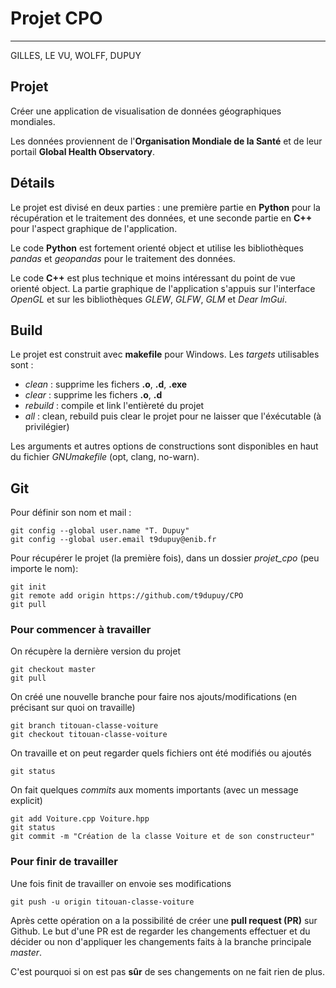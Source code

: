 # Projet CPO

---
GILLES, LE VU, WOLFF, DUPUY

## Projet

Créer une application de visualisation de données géographiques mondiales.

Les données proviennent de l'**Organisation Mondiale de la Santé** et de leur portail **Global Health Observatory**.

## Détails

Le projet est divisé en deux parties : une première partie en **Python** pour la récupération et le traitement des données,
et une seconde partie en **C++** pour l'aspect graphique de l'application.

Le code **Python** est fortement orienté object et utilise les bibliothèques *pandas* et *geopandas* pour le traitement des données.

Le code **C++** est plus technique et moins intéressant du point de vue orienté object.
La partie graphique de l'application s'appuis sur l'interface *OpenGL* et sur les bibliothèques *GLEW*, *GLFW*, *GLM* et *Dear ImGui*.

## Build

Le projet est construit avec **makefile** pour Windows. Les *targets* utilisables sont :

- *clean* : supprime les fichers **.o**, **.d**, **.exe**
- *clear* : supprime les fichers **.o**, **.d**
- *rebuild* : compile et link l'entièreté du projet
- *all* : clean, rebuild puis clear le projet pour ne laisser que l'éxécutable (à privilégier)

Les arguments et autres options de constructions sont disponibles en haut du fichier *GNUmakefile* (opt, clang, no-warn).

## Git

Pour définir son nom et mail :
```
git config --global user.name "T. Dupuy"
git config --global user.email t9dupuy@enib.fr
```

Pour récupérer le projet (la première fois), dans un dossier *projet_cpo* (peu importe le nom):
```
git init
git remote add origin https://github.com/t9dupuy/CPO
git pull
```

### Pour commencer à travailler

On récupère la dernière version du projet

```
git checkout master
git pull
```

On créé une nouvelle branche pour faire nos ajouts/modifications (en précisant sur quoi on travaille)
```
git branch titouan-classe-voiture
git checkout titouan-classe-voiture
```

On travaille et on peut regarder quels fichiers ont été modifiés ou ajoutés
```
git status
```

On fait quelques *commits* aux moments importants (avec un message explicit)
```
git add Voiture.cpp Voiture.hpp
git status
git commit -m "Création de la classe Voiture et de son constructeur"
```

### Pour finir de travailler

Une fois finit de travailler on envoie ses modifications
```
git push -u origin titouan-classe-voiture
```

Après cette opération on a la possibilité de créer une **pull request (PR)** sur Github.
Le but d'une PR est de regarder les changements effectuer et du décider ou non d'appliquer les changements faits à la branche principale *master*.

C'est pourquoi si on est pas **sûr** de ses changements on ne fait rien de plus.

